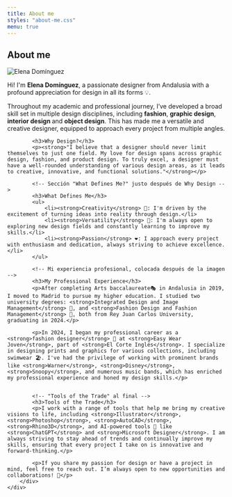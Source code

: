 ```yaml
---
title: About me
styles: "about-me.css"
menu: true
---
```


<section class="section">
    <div class="details-container">
        <h1 class="title">About me</h1>
    </div>
            <!-- Imagen justo después de "What Defines Me" -->
            <div class="header-image-container">
                <img src="/images/aboutme/letsworkhelen.JPG" alt="Elena Domínguez" class="header-image">
            </div>
    <div class="grid container">
        <div class="text-container">
            <!-- Primeros párrafos sobre tu formación y background -->
            <p>Hi! I'm <strong>Elena Domínguez</strong>, a passionate designer from Andalusia with a profound appreciation for design in all its forms 💡. 
            <p>Throughout my academic and professional journey, I’ve developed a broad skill set in multiple design disciplines, including <strong>fashion</strong>, <strong>graphic design</strong>, <strong>interior design </strong> and <strong>object design</strong>. This has made me a versatile and creative designer, equipped to approach every project from multiple angles.</p>

            <h3>Why Design?</h3>
            <p><strong>"I believe that a designer should never limit themselves to just one field. My love for design spans across graphic design, fashion, and product design. To truly excel, a designer must have a well-rounded understanding of various design areas, as it leads to creative, innovative, and functional solutions."</strong></p>

            <!-- Sección "What Defines Me?" justo después de Why Design -->
            <h3>What Defines Me</h3>
            <ul>
                <li><strong>Creativity</strong> 🎨: I'm driven by the excitement of turning ideas into reality through design.</li>
                <li><strong>Versatility</strong> 🔄: I'm always open to exploring new design fields and constantly learning to improve my skills.</li>
                <li><strong>Passion</strong> ❤️: I approach every project with enthusiasm and dedication, always striving to achieve excellence.</li>
            </ul>

            <!-- Mi experiencia profesional, colocada después de la imagen -->
            <h3>My Professional Experience</h3>
            <p>After completing Arts baccalaureate🎭 in Andalusia in 2019, I moved to Madrid to pursue my higher education. I studied two university degrees: <strong>Integrated Design and Image Management</strong> 🎨, and <strong>Fashion Design and Fashion Management</strong> 👗, both from Rey Juan Carlos University, graduating in 2024.</p>

            <p>In 2024, I began my professional career as a <strong>fashion designer</strong> 👚 at <strong>Easy Wear Joven</strong>, part of <strong>El Corte Inglés</strong>. I specialize in designing prints and graphics for various collections, including swimwear 🏖️. I've had the privilege of working with prominent brands like <strong>Warner</strong>, <strong>Disney</strong>, <strong>Snoopy</strong>, and numerous music bands, which has enriched my professional experience and honed my design skills.</p>


            <!-- "Tools of the Trade" al final -->
            <h3>Tools of the Trade</h3>
            <p>I work with a range of tools that help me bring my creative visions to life, including <strong>Illustrator</strong>, <strong>Photoshop</strong>, <strong>AutoCAD</strong>, <strong>Rhino3D</strong>, and AI-powered tools 🤖 like <strong>ChatGPT</strong> and <strong>Microsoft Designer</strong>. I am always striving to stay ahead of trends and continually improve my skills, ensuring that every project I take on is innovative and forward-thinking.</p>

            <p>If you share my passion for design or have a project in mind, feel free to reach out. I’m always open to new opportunities and collaborations! 💬</p>
        </div>
    </div>
</section>
